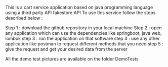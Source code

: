 This is a cart service application based on java programming language using a third party API fakestore API
To use this service follow the steps described below :

Step 1 : download the github repository in your local machine
Step 2 : open any application which can use the dependencies like springboot, java web, lombok 
step 3 : run the application on that software 
step 4 : use any other application like postman to request different methods that you need 
step 5 : give the request and get your desired data from the server

All the demo test pictures are available on the folder DemoTests